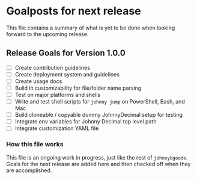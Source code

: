 # Goalposts for next release
This file contains a summary of what is yet to be done when looking forward to the upcoming release. 

## Release Goals for Version 1.0.0
- [ ] Create contribution guidelines
- [ ] Create deployment system and guidelines
- [ ] Create usage docs
- [ ] Build in customizability for file/folder name parsing
- [ ] Test on major platforms and shells
- [ ] Write and test shell scripts for `johnny jump` on PowerShell, Bash, and Mac
- [ ] Build cloneable / copyable dummy JohnnyDecimal setup for testing
- [ ] Integrate env variables for Johnny Decimal top level path
- [ ] Integrate customization YAML file

### How this file works
This file is an ongoing work in progress, just like the rest of `johnnybgoode`. Goals for the next release are added here and then checked off when they are accomplished.
